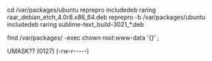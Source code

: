 cd /var/packages/ubuntu
reprepro includedeb raring raar_debian_etch_4.0r8.x86_64.deb
reprepro -b /var/packages/ubuntu includedeb raring sublime-text_build-3021_*.deb

find /var/packages/ -exec chown root:www-data '{}' \;

UMASK?? (0127) (-rw-r-----)
